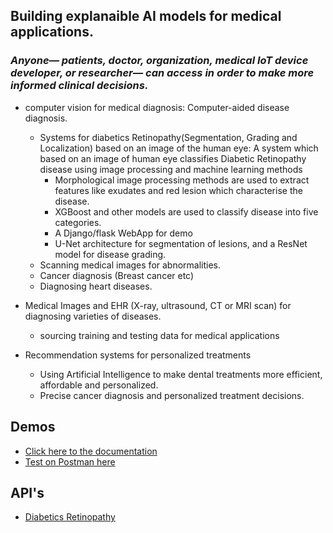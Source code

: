 ## Building explanaible AI models for medical applications.

### _Anyone— patients, doctor, organization, medical IoT device developer, or researcher— can access in order to make more informed clinical decisions._

- computer vision for medical diagnosis: Computer-aided disease diagnosis.

  - Systems for diabetics Retinopathy(Segmentation, Grading and Localization) based on an image of the human eye: A system which based on an image of human eye classifies Diabetic Retinopathy disease using image processing and machine learning methods
    - Morphological image processing methods are used to extract features like exudates and red lesion which characterise the disease.
    - XGBoost and other models are used to classify disease into five categories.
    - A Django/flask WebApp for demo
    - U-Net architecture for segmentation of lesions, and a ResNet model for disease grading.
  - Scanning medical images for abnormalities.
  - Cancer diagnosis (Breast cancer etc)
  - Diagnosing heart diseases.

- Medical Images and EHR (X-ray, ultrasound, CT or MRI scan) for diagnosing varieties of diseases.
  - sourcing training and testing data for medical applications
- Recommendation systems for personalized treatments
  - Using Artificial Intelligence to make dental treatments more efficient, affordable and personalized.
  - Precise cancer diagnosis and personalized treatment decisions.

## Demos

- [Click here to the documentation](https://aimodels.herokuapp.com/apidocs/)
- [Test on Postman here](https://aimodels.herokuapp.com)

## API's

- [Diabetics Retinopathy]()
